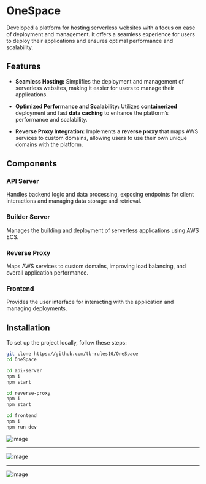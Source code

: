 # OneSpace
Developed a platform for hosting serverless websites with a focus on ease of deployment and management. It offers a seamless experience for users to deploy their applications and ensures optimal performance and scalability.

## Features

- **Seamless Hosting:** Simplifies the deployment and management of serverless websites, making it easier for users to manage their applications.
  
- **Optimized Performance and Scalability:** Utilizes **containerized** deployment and fast **data caching** to enhance the platform’s performance and scalability.

- **Reverse Proxy Integration:** Implements a **reverse proxy** that maps AWS services to custom domains, allowing users to use their own unique domains with the platform.

## Components

### API Server
Handles backend logic and data processing, exposing endpoints for client interactions and managing data storage and retrieval.

### Builder Server
Manages the building and deployment of serverless applications using AWS ECS.

### Reverse Proxy
Maps AWS services to custom domains, improving load balancing, and overall application performance.

### Frontend
Provides the user interface for interacting with the application and managing deployments.

## Installation

To set up the project locally, follow these steps:

```bash
git clone https://github.com/tb-rules10/OneSpace
cd OneSpace

cd api-server
npm i 
npm start

cd reverse-proxy
npm i
npm start

cd frontend
npm i
npm run dev
```
![image](https://github.com/user-attachments/assets/182d0192-a813-44e2-be30-be50f91ab952)
<hr/>

![image](https://github.com/user-attachments/assets/4ea6d5c2-d1b5-4caf-b316-13e8b76e4011)
<hr/>

![image](https://github.com/user-attachments/assets/dc1b372f-6a62-43d8-837b-df7035b6935d)

